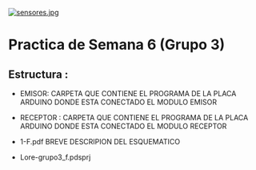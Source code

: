 [![sensores.jpg](https://i.postimg.cc/L6wBTd77/sensores.jpg)](https://postimg.cc/mt3HLnTN)

# Practica de Semana 6 (Grupo 3)


## Estructura :

+ EMISOR: CARPETA QUE CONTIENE EL PROGRAMA DE LA PLACA ARDUINO DONDE ESTA CONECTADO EL MODULO EMISOR

+ RECEPTOR : CARPETA QUE CONTIENE EL PROGRAMA DE LA PLACA ARDUINO DONDE ESTA CONECTADO EL MODULO RECEPTOR

+ 1-F.pdf BREVE DESCRIPION DEL ESQUEMATICO

+ Lore-grupo3_f.pdsprj


#